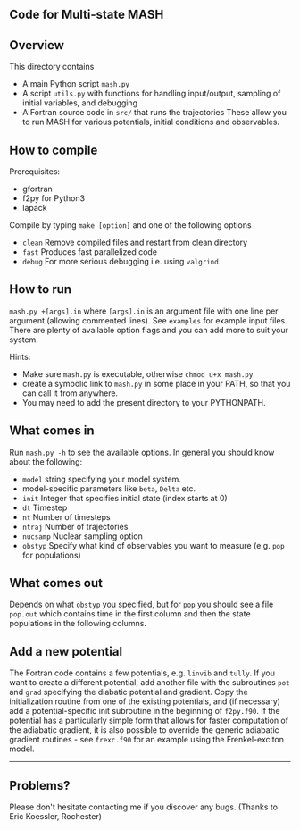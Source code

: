 ## Code for Multi-state MASH

## Overview
This directory contains
- A main Python script `mash.py` 
- A script `utils.py` with functions for handling input/output, sampling of initial variables, and debugging
- A Fortran source code in `src/` that runs the trajectories
These allow you to run MASH for various potentials, initial conditions and observables.

## How to compile
Prerequisites:
- gfortran
- f2py for Python3
- lapack

Compile by typing `make [option]` and one of the following options
- `clean` Remove compiled files and restart from clean directory
- `fast` Produces fast parallelized code
- `debug` For more serious debugging i.e. using `valgrind`

## How to run
```mash.py +[args].in```
where `[args].in` is an argument file with one line per argument (allowing commented lines). See `examples` for example input files.
There are plenty of available option flags and you can add more to suit your system.

Hints: 
- Make sure `mash.py` is executable, otherwise `chmod u+x mash.py`
- create a symbolic link to `mash.py` in some place in your PATH, so that you can call it from anywhere.
- You may need to add the present directory to your PYTHONPATH.

## What comes in
Run `mash.py -h` to see the available options. In general you should know about the following:
- `model` string specifying your model system.
- model-specific parameters like `beta`, `Delta` etc.
- `init` Integer that specifies initial state (index starts at 0)
- `dt` Timestep
- `nt` Number of timesteps
- `ntraj` Number of trajectories
- `nucsamp` Nuclear sampling option
- `obstyp` Specify what kind of observables you want to measure (e.g. `pop` for populations)

## What comes out
Depends on what `obstyp` you specified, but for `pop` you should see a file `pop.out` which contains time in the first column and then the state populations in the following columns.

## Add a new potential
The Fortran code contains a few potentials, e.g. `linvib` and `tully`. If you want to create a different potential, add another file with the subroutines `pot` and `grad` specifying the diabatic potential and gradient. Copy the initialization routine from one of the existing potentials, and (if necessary) add a potential-specific init subroutine in the beginning of `f2py.f90`.
If the potential has a particularly simple form that allows for faster computation of the adiabatic gradient, it is also possible to override the generic adiabatic gradient routines - see `frexc.f90` for an example using the Frenkel-exciton model.


***

## Problems?
Please don't hesitate contacting me if you discover any bugs. (Thanks to Eric Koessler, Rochester)
